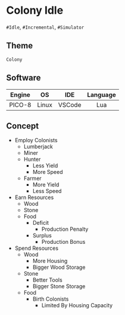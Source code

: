 # Colony Idle
`#Idle`, `#Incremental`, `#Simulator`
## Theme
```
Colony
```
## Software
|Engine|OS|IDE|Language|
|:-:|:-:|:-:|:-:|
|PICO-8|Linux|VSCode|Lua|
## Concept
- Employ Colonists
	- Lumberjack
	- Miner
	- Hunter
		- Less Yield
		- More Speed
	- Farmer
		- More Yield
		- Less Speed
- Earn Resources
	- Wood
	- Stone
	- Food
		- Deficit
			- Production Penalty
		- Surplus
			- Production Bonus
- Spend Resources
	- Wood
		- More Housing
		- Bigger Wood Storage
	- Stone
		- Better Tools
		- Bigger Stone Storage
	- Food
		- Birth Colonists
			- Limited By Housing Capacity